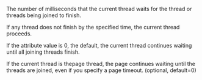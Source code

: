 The number of milliseconds that the current thread waits for the thread or threads being joined to finish. 

If any thread does not finish by the specified time, the current thread proceeds. 

If the attribute value is 0, the default, the current thread continues waiting until all joining threads finish. 

If the current thread is thepage thread, the page continues waiting until the threads are joined, even if you specify a page timeout. (optional, default=0)